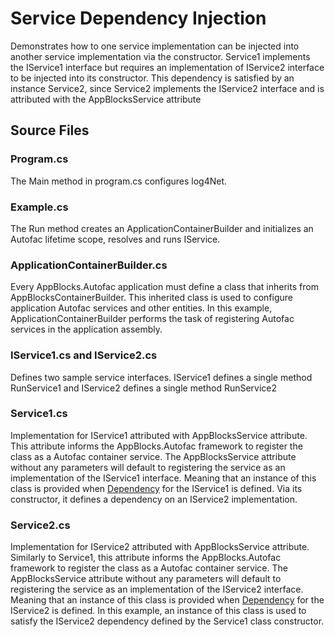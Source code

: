 # Service Dependency Injection
Demonstrates how to one service implementation can be injected into another service implementation via the constructor. Service1 implements the IService1 interface but requires an implementation of IService2 interface to be injected into its constructor. This dependency is satisfied by an instance Service2, since Service2 implements the IService2 interface and is attributed with the AppBlocksService attribute

## Source Files

### Program.cs
The Main method in program.cs configures log4Net. 

### Example.cs
The Run method creates an ApplicationContainerBuilder and initializes an Autofac lifetime scope, resolves and runs IService. 

### ApplicationContainerBuilder.cs
Every AppBlocks.Autofac application must define a class that inherits from AppBlocksContainerBuilder. This inherited class is used to configure application Autofac services and other entities. In this example, ApplicationContainerBuilder performs the task of registering Autofac services in the application assembly. 

### IService1.cs and IService2.cs
Defines two sample service interfaces. IService1 defines a single method RunService1 and IService2 defines a single method RunService2

### Service1.cs
Implementation for IService1 attributed with AppBlocksService attribute. This attribute informs the AppBlocks.Autofac framework to register the class as a Autofac container service. The AppBlocksService attribute without any parameters will default to registering the service as an implementation of the IService1 interface. Meaning that an instance of this class is provided when [Dependency](https://en.wikipedia.org/wiki/Dependency_injection) for the IService1 is defined. Via its constructor, it defines a dependency on an IService2 implementation.  

### Service2.cs 
Implementation for IService2 attributed with AppBlocksService attribute. Similarly to Service1, this attribute informs the AppBlocks.Autofac framework to register the class as a Autofac container service. The AppBlocksService attribute without any parameters will default to registering the service as an implementation of the IService2 interface. Meaning that an instance of this class is provided when [Dependency](https://en.wikipedia.org/wiki/Dependency_injection) for the IService2 is defined. In this example, an instance of this class is used to satisfy the IService2 dependency defined by the Service1 class constructor.




